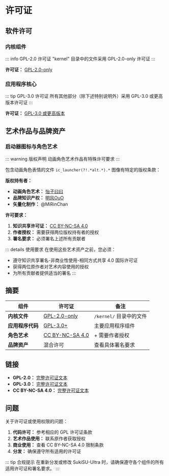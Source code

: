 # 许可证

## 软件许可
### 内核组件

::: info GPL-2.0 许可证
"kernel" 目录中的文件采用 GPL-2.0-only 许可证
:::

**许可证：** [GPL-2.0-only](https://www.gnu.org/licenses/old-licenses/gpl-2.0.en.html)

### 应用程序核心

::: tip GPL-3.0 许可证
所有其他部分（除下述特别说明外）采用 GPL-3.0 或更高版本许可证
:::

**许可证：** [GPL-3.0 或更高版本](https://www.gnu.org/licenses/gpl-3.0.html)

## 艺术作品与品牌资产

### 启动器图标与角色艺术

::: warning 版权声明
动画角色艺术作品有特殊许可要求
:::

包含动画角色表情的文件 `ic_launcher(?!.*alt.*).*` 图像有特定的版权条款：

**版权持有者：**

- **动画角色艺术：** [怡子曰曰](https://space.bilibili.com/10545509)
- **品牌知识产权：** [明风OuO](https://space.bilibili.com/274939213)
- **矢量化制作：** @MiRinChan

**许可要求：**

1. **知识共享许可证：** [CC BY-NC-SA 4.0](https://creativecommons.org/licenses/by-nc-sa/4.0/legalcode.txt)
2. **作者授权：** 需要获得两位版权持有者的授权
3. **署名要求：** 必须署名上述所有贡献者

::: details 使用要求
在使用这些艺术资产之前，您必须：

- 遵守知识共享署名-非商业性使用-相同方式共享 4.0 国际许可证
- 获得两位原作者对艺术内容使用的授权
- 为所有贡献者提供适当的署名
  :::

## 摘要

| 组件         | 许可证                                                                       | 备注                |
|------------|---------------------------------------------------------------------------|-------------------|
| **内核文件**   | [GPL-2.0-only](https://www.gnu.org/licenses/old-licenses/gpl-2.0.en.html) | `/kernel/` 目录中的文件 |
| **应用程序代码** | [GPL-3.0+](https://www.gnu.org/licenses/gpl-3.0.html)                     | 主要应用程序组件          |
| **角色艺术**   | [CC BY-NC-SA 4.0](https://creativecommons.org/licenses/by-nc-sa/4.0/)     | + 需要作者授权          |
| **品牌资产**   | 混合许可                                                                      | 查看具体署名要求          |

## 链接

- **GPL-2.0：** [完整许可证文本](https://www.gnu.org/licenses/old-licenses/gpl-2.0.en.html)
- **GPL-3.0：** [完整许可证文本](https://www.gnu.org/licenses/gpl-3.0.html)
- **CC BY-NC-SA 4.0：** [完整许可证文本](https://creativecommons.org/licenses/by-nc-sa/4.0/legalcode.txt)

## 问题

关于许可证或使用权限的问题：

1. **代码许可：** 参考相应的 GPL 许可证条款
2. **艺术作品使用：** 联系原作者获取授权
3. **商业使用：** 查看 CC BY-NC-SA 4.0 限制条款
4. **分发：** 确保遵守所有适用的许可证

::: tip 合规提示
在重新分发或修改 SukiSU-Ultra 时，请确保遵守各个组件的所有适用许可证和署名要求。
:::
